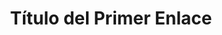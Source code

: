 ---
title: "Título del Primer Enlace"
url: "https://www.ejemplo.com"
draft: false
publishDate: "2023-08-01"
---